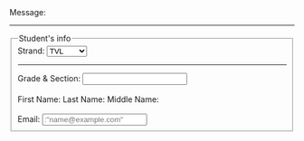<!DOCTYPE html>
<html lang="en">
    <head>
      <meta charset="UTF-8">
        <title>Self Evaluation</title>
    </head>
    <body>
  <label for="Please write 1-2 sentences on how do you feel">Message:</label><br>
    <textaera id="message" name="message" rows="4" colspan="50"></textarea>
    <hr>
    <fieldset>
      <legend>Student's info</legend>
      <label for "strand">Strand:</label>
      <select id="Strand" name="strand">
        <option value="TVL">TVL</option>
        <option value="STEM">STEM</option>
        <option value="ABM">ABM</option>
        <option value="HUMSS">HUMSS</option>
        <option value="GAS">GAS</option>
      </select>
      <hr>
    <label for="grade & section">Grade & Section:</label>
      <input type="text" id="grade-section" name="grade-section" values="John doe" disable>
      <br><br>
         <label type="text" id="first-name" name+"first-name" value="Marko" disable>First Name:</label>
      <labe type="text" id="Last-name" name="last-name" value="Dela Cruz" disable>Last Name:</label>
      <label type="text" id="Middle-name" name="Middle-name" value="Lumagbas" disable>Middle Name:</label>
      <br><br>
      <label for="email">Email:</label>
      <input type="email" id="email" name="email" placeholder=:"name@example.com">
     </body>
   </html>
